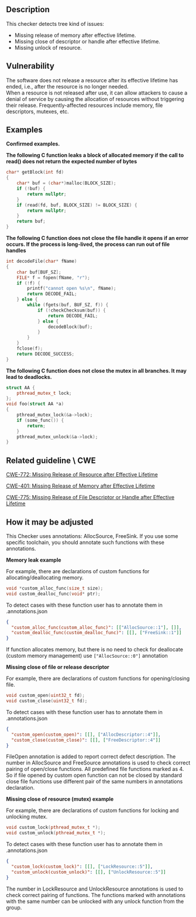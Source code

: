 ## Description

This checker detects tree kind of issues:

* Missing release of memory after effective lifetime.
* Missing close of descriptor or handle after effective lifetime.
* Missing unlock of resource.

## Vulnerability

The software does not release a resource after its effective lifetime has ended, i.e., after the resource is no longer needed.  
When a resource is not released after use, it can allow attackers to cause a denial of service by causing the allocation of resources without triggering their release. Frequently-affected resources include memory, file descriptors, mutexes, etc.

## Examples

**Confirmed examples.**

**The following C function leaks a block of allocated memory if the call to read() does not return the expected number of bytes**

```cpp
char* getBlock(int fd)
{
    char* buf = (char*)malloc(BLOCK_SIZE);
    if (!buf) {
        return nullptr;
    }
    if (read(fd, buf, BLOCK_SIZE) != BLOCK_SIZE) {
        return nullptr;
    }
    return buf;
}
```

**The following C function does not close the file handle it opens if an error occurs. If the process is long-lived, the process can run out of file handles**

```cpp
int decodeFile(char* fName)
{
    char buf[BUF_SZ];
    FILE* f = fopen(fName, "r");
    if (!f) {
        printf("cannot open %s\n", fName);
        return DECODE_FAIL;
    } else {
        while (fgets(buf, BUF_SZ, f)) {
            if (!checkChecksum(buf)) {
                return DECODE_FAIL;
            } else {
                decodeBlock(buf);
            }
        }
    }
    fclose(f);
    return DECODE_SUCCESS;
}
```

**The following C function does not close the mutex in all branches. It may lead to deadlocks.**

```cpp
struct AA {
    pthread_mutex_t lock;
};
void foo(struct AA *a)
{
    pthread_mutex_lock(&a->lock);
    if (some_func()) {
        return;
    }
    pthread_mutex_unlock(&a->lock);
}
```

## Related guideline \ CWE

[CWE-772: Missing Release of Resource after Effective Lifetime](https://cwe.mitre.org/data/definitions/772.md)

[CWE-401: Missing Release of Memory after Effective Lifetime](https://cwe.mitre.org/data/definitions/401.md)

[CWE-775: Missing Release of File Descriptor or Handle after Effective Lifetime](https://cwe.mitre.org/data/definitions/775.md)

## How it may be adjusted

This Checker uses annotations: AllocSource, FreeSink. If you use some specific toolchain, you should annotate such functions with these annotations.

**Memory leak example**

For example, there are declarations of custom functions for allocating/deallocating memory.

```cpp
void *custom_alloc_func(size_t size);
void custom_dealloc_func(void* ptr);
```

To detect cases with these function user has to annotate them in .annotations.json

```json
{
  "custom_alloc_func(custom_alloc_func)": [["AllocSource::1"], []],
  "custom_dealloc_func(custom_dealloc_func)": [[], ["FreeSink::1"]] 
}
```

If function allocates memory, but there is no need to check for deallocate (custom memory management) use `["AllocSource::0"]` annotation

**Missing close of file or release descriptor**

For example, there are declarations of custom functions for opening/closing file.

```cpp
void custom_open(uint32_t fd);
void custom_close(uint32_t fd);
```

To detect cases with these function user has to annotate them in .annotations.json

```json
{
  "custom_open(custom_open)": [[], ["AllocDescriptor::4"]],
  "custom_close(custom_close)": [[], ["FreeDescriptor::4"]] 
}
```

FileOpen annotation is added to report correct defect description. The number in AllocSource and FreeSource annotations is used to check correct pairing of open/close functions. All predefined file functions marked as 4. So if file opened by custom open function can not be closed by standard close file functions use different pair of the same numbers in annotations declaration.

**Missing close of resource (mutex) example**

For example, there are declarations of custom functions for locking and unlocking mutex.

```cpp
void custom_lock(pthread_mutex_t *);
void custom_unlock(pthread_mutex_t *);
```

To detect cases with these function user has to annotate them in .annotations.json

```json
{
  "custom_lock(custom_lock)": [[], ["LockResource::5"]],
  "custom_unlock(custom_unlock)": [[], ["UnlockResource::5"]] 
}
```

The number in LockResource and UnlockResource annotations is used to check correct pairing of functions. The functions marked with annotations with the same number can be unlocked with any unlock function from the group.
